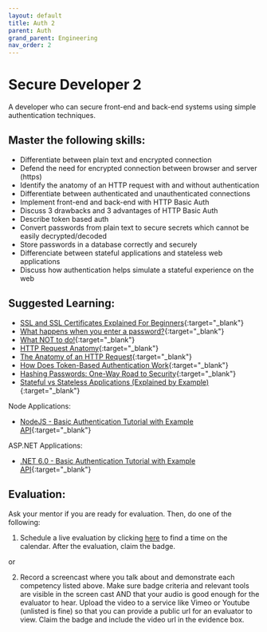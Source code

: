 ```yaml
---
layout: default
title: Auth 2
parent: Auth
grand_parent: Engineering
nav_order: 2
---
```

# Secure Developer 2

A developer who can secure front-end and back-end systems using simple authentication techniques.

## Master the following skills:

- Differentiate between plain text and encrypted connection
- Defend the need for encrypted connection between browser and server (https)
- Identify the anatomy of an HTTP request with and without authentication
- Differentiate between authenticated and unauthenticated connections
- Implement front-end and back-end with HTTP Basic Auth
- Discuss 3 drawbacks and 3 advantages of HTTP Basic Auth
- Describe token based auth
- Convert passwords from plain text to secure secrets which cannot be easily decrypted/decoded
- Store passwords in a database correctly and securely
- Differenciate between stateful applications and stateless web applications
- Discuss how authentication helps simulate a stateful experience on the web

## Suggested Learning:

- [SSL and SSL Certificates Explained For Beginners](http://www.steves-internet-guide.com/ssl-certificates-explained/){:target="\_blank"}
- [What happens when you enter a password?](https://www.open.edu/openlearn/ocw/mod/oucontent/view.php?id=48319&section=1.1){:target="\_blank"}
- [What NOT to do!](https://www.cnbc.com/video/2019/03/21/facebook-stored-passwords-in-plain-text-accessible-by-employees-report-says.html){:target="\_blank"}
- [HTTP Request Anatomy](https://www.youtube.com/watch?v=DvQp7hJk0TA){:target="\_blank"}
- [The Anatomy of an HTTP Request](https://www.shipengine.com/the-anatomy-of-an-http-request/){:target="\_blank"}
- [How Does Token-Based Authentication Work](https://www.solarwindsmsp.com/blog/how-does-token-based-authentication-work#){:target="\_blank"}
- [Hashing Passwords: One-Way Road to Security](https://auth0.com/blog/hashing-passwords-one-way-road-to-security/){:target="\_blank"}
- [Stateful vs Stateless Applications (Explained by Example)](https://www.youtube.com/watch?v=nFPzI_Qg3FU){:target="\_blank"}

Node Applications:
- [NodeJS - Basic Authentication Tutorial with Example API](https://jasonwatmore.com/post/2018/09/24/nodejs-basic-authentication-tutorial-with-example-api){:target="\_blank"}

ASP.NET Applications:
- [.NET 6.0 - Basic Authentication Tutorial with Example API](https://jasonwatmore.com/post/2021/12/20/net-6-basic-authentication-tutorial-with-example-api){:target="\_blank"}

## Evaluation:

Ask your mentor if you are ready for evaluation. Then, do one of the following:

1. Schedule a live evaluation by clicking [here](https://webdev.codex.academy/mastery-eval-5?badge=gEepERUeQQG2OucvX2t5jw) to find a time on the calendar. After the evaluation, claim the badge.

or

2. Record a screencast where you talk about and demonstrate each competency listed above. Make sure badge criteria and relevant tools are visible in the screen cast AND that your audio is good enough for the evaluator to hear. Upload the video to a service like Vimeo or Youtube (unlisted is fine) so that you can provide a public url for an evaluator to view. Claim the badge and include the video url in the evidence box.
